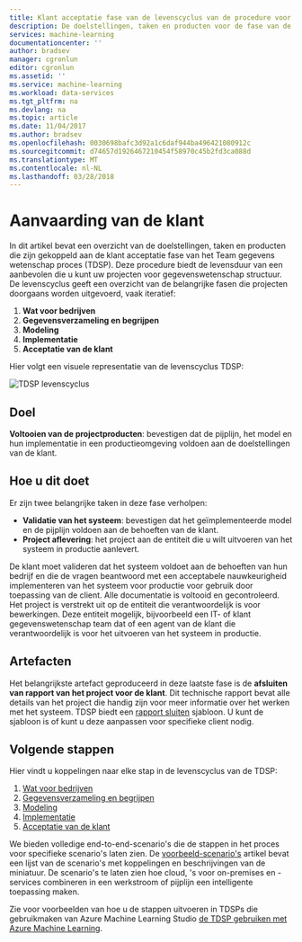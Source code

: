 ```yaml
---
title: Klant acceptatie fase van de levenscyclus van de procedure voor het Team gegevens wetenschap - Azure | Microsoft Docs
description: De doelstellingen, taken en producten voor de fase van de klant acceptatie van gegevenswetenschap projecten
services: machine-learning
documentationcenter: ''
author: bradsev
manager: cgronlun
editor: cgronlun
ms.assetid: ''
ms.service: machine-learning
ms.workload: data-services
ms.tgt_pltfrm: na
ms.devlang: na
ms.topic: article
ms.date: 11/04/2017
ms.author: bradsev
ms.openlocfilehash: 0030698bafc3d92a1c6daf944ba496421080912c
ms.sourcegitcommit: d74657d1926467210454f58970c45b2fd3ca088d
ms.translationtype: MT
ms.contentlocale: nl-NL
ms.lasthandoff: 03/28/2018
---
```

# <a name="customer-acceptance"></a>Aanvaarding van de klant

In dit artikel bevat een overzicht van de doelstellingen, taken en producten die zijn gekoppeld aan de klant acceptatie fase van het Team gegevens wetenschap proces (TDSP). Deze procedure biedt de levensduur van een aanbevolen die u kunt uw projecten voor gegevenswetenschap structuur. De levenscyclus geeft een overzicht van de belangrijke fasen die projecten doorgaans worden uitgevoerd, vaak iteratief:

   1. **Wat voor bedrijven**
   2. **Gegevensverzameling en begrijpen**
   3. **Modeling**
   4. **Implementatie**
   5. **Acceptatie van de klant**

Hier volgt een visuele representatie van de levenscyclus TDSP: 

![TDSP levenscyclus](./media/lifecycle/tdsp-lifecycle2.png) 


## <a name="goal"></a>Doel
**Voltooien van de projectproducten**: bevestigen dat de pijplijn, het model en hun implementatie in een productieomgeving voldoen aan de doelstellingen van de klant.

## <a name="how-to-do-it"></a>Hoe u dit doet
Er zijn twee belangrijke taken in deze fase verholpen:

   * **Validatie van het systeem**: bevestigen dat het geïmplementeerde model en de pijplijn voldoen aan de behoeften van de klant.
   * **Project aflevering**: het project aan de entiteit die u wilt uitvoeren van het systeem in productie aanlevert.

De klant moet valideren dat het systeem voldoet aan de behoeften van hun bedrijf en die de vragen beantwoord met een acceptabele nauwkeurigheid implementeren van het systeem voor productie voor gebruik door toepassing van de client. Alle documentatie is voltooid en gecontroleerd. Het project is verstrekt uit op de entiteit die verantwoordelijk is voor bewerkingen. Deze entiteit mogelijk, bijvoorbeeld een IT- of klant gegevenswetenschap team dat of een agent van de klant die verantwoordelijk is voor het uitvoeren van het systeem in productie. 

## <a name="artifacts"></a>Artefacten
Het belangrijkste artefact geproduceerd in deze laatste fase is de **afsluiten van rapport van het project voor de klant**. Dit technische rapport bevat alle details van het project die handig zijn voor meer informatie over het werken met het systeem. TDSP biedt een [rapport sluiten](https://github.com/Azure/Azure-TDSP-ProjectTemplate/blob/master/Docs/Project/Exit%20Report.md) sjabloon. U kunt de sjabloon is of kunt u deze aanpassen voor specifieke client nodig. 


## <a name="next-steps"></a>Volgende stappen

Hier vindt u koppelingen naar elke stap in de levenscyclus van de TDSP:

   1. [Wat voor bedrijven](lifecycle-business-understanding.md)
   2. [Gegevensverzameling en begrijpen](lifecycle-data.md)
   3. [Modeling](lifecycle-modeling.md)
   4. [Implementatie](lifecycle-deployment.md)
   5. [Acceptatie van de klant](lifecycle-acceptance.md)

We bieden volledige end-to-end-scenario's die de stappen in het proces voor specifieke scenario's laten zien. De [voorbeeld-scenario's](walkthroughs.md) artikel bevat een lijst van de scenario's met koppelingen en beschrijvingen van de miniatuur. De scenario's te laten zien hoe cloud, 's voor on-premises en -services combineren in een werkstroom of pijplijn een intelligente toepassing maken. 

Zie voor voorbeelden van hoe u de stappen uitvoeren in TDSPs die gebruikmaken van Azure Machine Learning Studio [de TDSP gebruiken met Azure Machine Learning](http://aka.ms/datascienceprocess).
